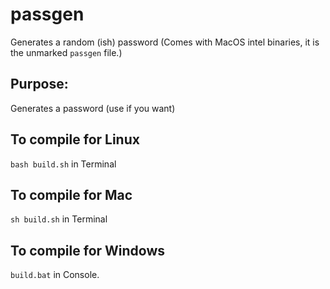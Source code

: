 # passgen
Generates a random (ish) password
(Comes with MacOS intel binaries, it is the unmarked `passgen` file.)

## Purpose:
Generates a password (use if you want)

## To compile for Linux
`bash build.sh` in Terminal
## To compile for Mac
`sh build.sh` in Terminal
## To compile for Windows
`build.bat` in Console.
